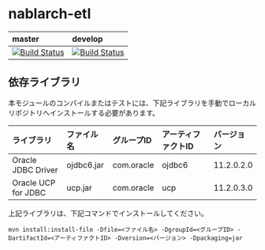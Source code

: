 nablarch-etl
===============

| master | develop |
|:-----------|:------------|
|[![Build Status](https://travis-ci.org/nablarch/nablarch-etl.svg?branch=master)](https://travis-ci.org/nablarch/nablarch-etl)|[![Build Status](https://travis-ci.org/nablarch/nablarch-etl.svg?branch=develop)](https://travis-ci.org/nablarch/nablarch-etl)|


## 依存ライブラリ

本モジュールのコンパイルまたはテストには、下記ライブラリを手動でローカルリポジトリへインストールする必要があります。

ライブラリ          |ファイル名       |グループID     |アーティファクトID   |バージョン   |
:-------------------|:----------------|:--------------|:--------------------|:------------|
Oracle JDBC Driver  |ojdbc6.jar       |com.oracle     |ojdbc6               |11.2.0.2.0   |
Oracle UCP for JDBC |ucp.jar          |com.oracle     |ucp                  |11.2.0.3.0   |


上記ライブラリは、下記コマンドでインストールしてください。


```
mvn install:install-file -Dfile=<ファイル名> -DgroupId=<グループID> -DartifactId=<アーティファクトID> -Dversion=<バージョン> -Dpackaging=jar
```
